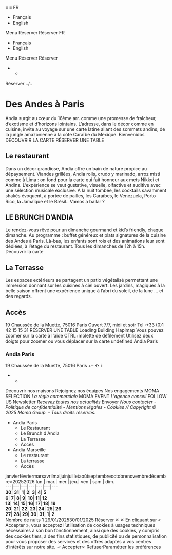 ≡
≡
FR 
  * Français 
  * English 


Menu 
Réserver 
Réserver 
FR 
  * Français 
  * English 


Menu 
Réserver 
Réserver 
  *   * 

Réserver
../..
# Des Andes à Paris
Andia surgit au cœur du 16ème arr. comme une promesse de fraîcheur, d’exotisme et d’horizons lointains.
L’adresse, dans le décor comme en cuisine, invite au voyage sur une carte latine allant des sommets andins, de la jungle amazonienne à la côte Caraïbe du Mexique.
Bienvenidos
DÉCOUVRIR LA CARTE RÉSERVER UNE TABLE
## Le restaurant
Dans un décor grandiose, Andia offre un bain de nature propice au dépaysement. 
Viandes grillées, Andia rolls, crudo y marinado, arroz misti comme à Lima : on fond pour la carte qui fait honneur aux mets Nikkei et Andins.
L’expérience se veut gustative, visuelle, olfactive et auditive avec une sélection musicale exclusive.
A la nuit tombée, les cocktails savamment shakés évoquent, à portée de pailles, les Caraïbes, le Venezuela, Porto Rico, la Jamaïque et le Brésil..
Vamos a bailar ?
## LE BRUNCH D’ANDIA
Le rendez-vous rêvé pour un dimanche gourmand et kid’s friendly, chaque dimanche. 
Au programme : buffet généreux et plats signatures de la cuisine des Andes à Paris. 
Là-bas, les enfants sont rois et des animations leur sont dédiées, à l’étage du restaurant. 
Tous les dimanches de 12h à 15h.
Découvrir la carte
## La Terrasse
Les espaces extérieurs se partagent un patio végétalisé permettant une immersion donnant sur les cuisines à ciel ouvert.
Les jardins, magiques à la belle saison offrent une expérience unique à l’abri du soleil, de la lune … et des regards.
## Accès
19 Chaussée de la Muette, 75016 Paris
Ouvert 7/7, midi et soir
Tel :+33 (0)1 42 15 15 31
RÉSERVER UNE TABLE
Loading
Building
Hapimap
Vous pouvez zoomer sur la carte à l'aide CTRL+molette de défilement
Utilisez deux doigts pour zoomer ou vous déplacer sur la carte
undefined
Andia Paris
### **Andia Paris**
19 Chaussée de la Muette, 75016 Paris
+–
⇧
i
  *   * 

Découvrir nos maisons
Rejoignez nos équipes
Nos engagements
MOMA SELECTION _La régie commerciale_
MOMA EVENT _L'agence conseil_
FOLLOW US
Newsletter
_Recevez toutes nos actualités_
Envoyer
_Nous contacter - Politique de confidentialité - Mentions légales - Cookies // Copyright © 2025 Moma Group. - Tous droits réservés._
  * Andia Paris
    * Le Restaurant
    * Le Brunch d'Andia
    * La Terrasse
    * Accès
  * Andia Marseille
    * Le restaurant
    * La terrasse
    * Accès


janvierfévriermarsavrilmaijuinjuilletaoûtseptembreoctobrenovembredécembre>20252026
lun.| mar.| mer.| jeu.| ven.| sam.| dim.  
---|---|---|---|---|---|---  
**30**| **31**| **1**| **2**| **3**| **4**| **5**  
**6**| **7**| **8**| **9**| **10**| **11**| **12**  
**13**| **14**| **15**| **16**| **17**| **18**| **19**  
**20**| **21**| **22**| **23**| **24**| **25**| **26**  
**27**| **28**| **29**| **30**| **31**| **1**| **2**  
Nombre de nuits **1**
29/01/202530/01/2025
Réserver
✕
✕
En cliquant sur « Accepter », vous acceptez l’utilisation de cookies à usages techniques nécessaires à son bon fonctionnement, ainsi que des cookies, y compris des cookies tiers, à des fins statistiques, de publicité ou de personnalisation pour vous proposer des services et des offres adaptés à vos centres d’intérêts sur notre site.
✓ Accepter✗ RefuserParamétrer les préférences
